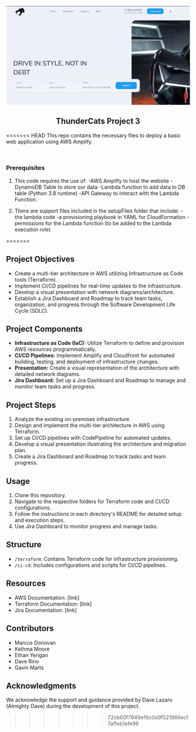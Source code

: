 <div>
<img src="./setupFiles/readme-imgs/main.png" />

<h2 align="center">ThunderCats Project 3</h2>

<<<<<<< HEAD
This repo contains the necessary files to deploy a basic web application using AWS Amplify.
</div>
<br/>

### Prerequisites
1. This code requires the use of:
    -AWS Amplify to host the website
    -DynamoDB Table to store our data
    -Lambda function to add data to DB table (Python 3.8 runtime)
    -API Gateway to interact with the Lambda Function.

2. There are support files included in the setupFiles folder that include:
    -the lambda code
    -a provisioning playbook in YAML for CloudFormation
    -permissions for the Lambda function (to be added to the Lambda execution role)
    
=======
## Project Objectives
- Create a multi-tier architecture in AWS utilizing Infrastructure as Code tools (Terraform).
- Implement CI/CD pipelines for real-time updates to the infrastructure.
- Develop a visual presentation with network diagrams/architecture.
- Establish a Jira Dashboard and Roadmap to track team tasks, organization, and progress through the Software Development Life Cycle (SDLC).

## Project Components
- **Infrastructure as Code (IaC):** Utilize Terraform to define and provision AWS resources programmatically.
- **CI/CD Pipelines:** Implement Amplify and Cloudfront for automated building, testing, and deployment of infrastructure changes.
- **Presentation:** Create a visual representation of the architecture with detailed network diagrams.
- **Jira Dashboard:** Set up a Jira Dashboard and Roadmap to manage and monitor team tasks and progress.

## Project Steps
1. Analyze the existing on-premises infrastructure.
2. Design and implement the multi-tier architecture in AWS using Terraform.
3. Set up CI/CD pipelines with CodePipeline for automated updates.
4. Develop a visual presentation illustrating the architecture and migration plan.
5. Create a Jira Dashboard and Roadmap to track tasks and team progress.

## Usage
1. Clone this repository.
2. Navigate to the respective folders for Terraform code and CI/CD configurations.
3. Follow the instructions in each directory's README for detailed setup and execution steps.
4. Use Jira Dashboard to monitor progress and manage tasks.

## Structure
- `/terraform`: Contains Terraform code for infrastructure provisioning.
- `/ci-cd`: Includes configurations and scripts for CI/CD pipelines.

## Resources
- AWS Documentation: [link]
- Terraform Documentation: [link]
- Jira Documentation: [link]

## Contributors
- Marcus Donovan
- Keihma Moore
- Ethan Yerigan
- Dave Rino
- Gavin Marts

## Acknowledgments
We acknowledge the support and guidance provided by Dave Lazaro (Almighty Dave) during the development of this project.
>>>>>>> 72cb60f7949ef6c0d9f521966ecf7affeb1efe99
